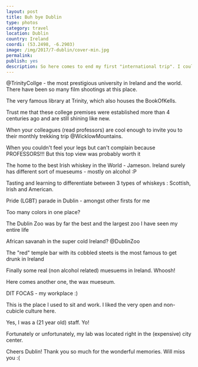 ```yaml
---
layout: post
title: Buh bye Dublin
type: photos
category: travel
location: Dublin
country: Ireland
coordi: (53.2498, -6.2903)
image: /img/2017/7-dublin/cover-min.jpg 
permalink: 
publish: yes
description: So here comes to end my first "international trip". I couldn't travel outside of Ireland (even to the northern part :() thanks to the visa restrictions, but I am proud to have travelled a lot in Ireland and made so many new friends. I'll surely miss the super hospitable and ever smiling nature of the Irish. It was a great experience, both at work and culturally. Wouldn't think twice before coming to Dublin again.
---
```

<!-- http://compressjpeg.com -->
<!-- http://compressimage.toolur.com/ 1024, 400-->
<p class="center"><img src="{{site.baseurl}}/img/2017/7-dublin/cover.jpg" alt="">@TrinityCollge - the most prestigious university in Ireland and the world. There have been so many film shootings at this place.</p>

<p class="center"><img src="{{site.baseurl}}/img/2017/7-dublin/1.jpg" alt="">The very famous library at Trinity, which also houses the BookOfKells.</p>

<p class="center"><img src="{{site.baseurl}}/img/2017/7-dublin/2.jpg" alt="">Trust me that these college premises were established more than 4 centuries ago and are still shining like new.</p>

<p class="center"><img src="{{site.baseurl}}/img/2017/7-dublin/3.jpg" alt="">When your colleagues (read professors) are cool enough to invite you to their monthly trekking trip @WicklowMountains.</p>

<p class="center"><img src="{{site.baseurl}}/img/2017/7-dublin/4.jpg" alt="">When you couldn't feel your legs but can't complain because PROFESSORS!!! But this top view was probably worth it</p>

<p class="center"><img src="{{site.baseurl}}/img/2017/7-dublin/5.jpg" alt="">The home to the best Irish whiskey in the World - Jameson. Ireland surely has different sort of mueseums - mostly on alcohol :P</p>

<p class="center"><img src="{{site.baseurl}}/img/2017/7-dublin/6.jpg" alt="">Tasting and learning to differentiate between 3 types of whiskeys : Scottish, Irish and American.</p>

<p class="center"><img src="{{site.baseurl}}/img/2017/7-dublin/7.jpg" alt="">Pride (LGBT) parade in Dublin - amongst other firsts for me</p>

<p class="center"><img src="{{site.baseurl}}/img/2017/7-dublin/8.jpg" alt="">Too many colors in one place?</p>

<p class="center"><img src="{{site.baseurl}}/img/2017/7-dublin/11.jpg" alt="">The Dublin Zoo was by far the best and the largest zoo I have seen my entire life</p>

<p class="center"><img src="{{site.baseurl}}/img/2017/7-dublin/12.jpg" alt="">African savanah in the super cold Ireland? @DublinZoo</p>

<p class="center"><img src="{{site.baseurl}}/img/2017/7-dublin/14.jpg" alt="">The "red" temple bar with its cobbled steets is the most famous to get drunk in Ireland</p>

<p class="center"><img src="{{site.baseurl}}/img/2017/7-dublin/15.jpg" alt="">Finally some real (non alcohol related) muesuems in Ireland. Whoosh!</p>

<p class="center"><img src="{{site.baseurl}}/img/2017/7-dublin/16.jpg" alt="">Here comes another one, the wax mueseum.</p>

<p class="center"><img src="{{site.baseurl}}/img/2017/7-dublin/17.jpg" alt="">DIT FOCAS - my workplace :)</p>

<p class="center"><img src="{{site.baseurl}}/img/2017/7-dublin/17.1.jpg" alt="">This is the place I used to sit and work. I liked the very open and non-cubicle culture here.</p>

<p class="center"><img src="{{site.baseurl}}/img/2017/7-dublin/17.2.jpg" alt="">Yes, I was a (21 year old) staff. Yo!</p>

<p class="center"><img src="{{site.baseurl}}/img/2017/7-dublin/18.jpg" alt="">Fortunately or unfortunately, my lab was located right in the (expensive) city center.</p>

<p class="center"><img src="{{site.baseurl}}/img/2017/7-dublin/19.jpg" alt="">Cheers Dublin! Thank you so much for the wonderful memories. Will miss you :(</p>
